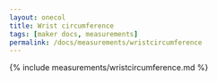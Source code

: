 ```yaml
---
layout: onecol
title: Wrist circumference
tags: [maker docs, measurements]
permalink: /docs/measurements/wristcircumference
---
```

{% include measurements/wristcircumference.md %}

